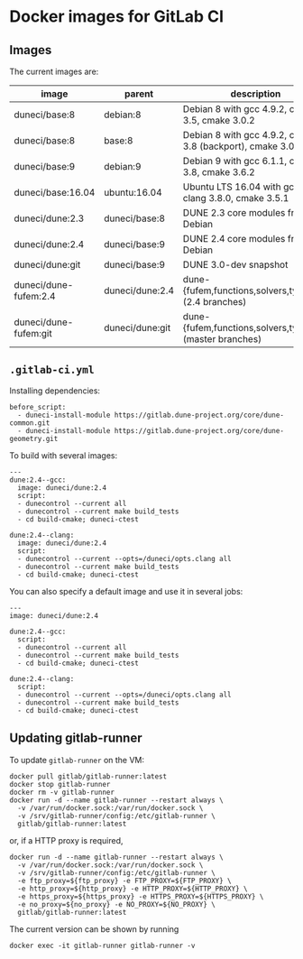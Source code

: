 Docker images for GitLab CI
===========================

Images
------

The current images are:

| image                    | parent          | description                                                |
|--------------------------|-----------------|------------------------------------------------------------|
| duneci/base:8            | debian:8        | Debian 8 with gcc 4.9.2, clang 3.5, cmake 3.0.2            |
| duneci/base:8            | base:8          | Debian 8 with gcc 4.9.2, clang 3.8 (backport), cmake 3.0.2 |
| duneci/base:9            | debian:9        | Debian 9 with gcc 6.1.1, clang 3.8, cmake 3.6.2            |
| duneci/base:16.04        | ubuntu:16.04    | Ubuntu LTS 16.04 with gcc 5.4.0, clang 3.8.0, cmake 3.5.1  |
| duneci/dune:2.3          | duneci/base:8   | DUNE 2.3 core modules from Debian                          |
| duneci/dune:2.4          | duneci/base:9   | DUNE 2.4 core modules from Debian                          |
| duneci/dune:git          | duneci/base:9   | DUNE 3.0-dev snapshot                                      |
| duneci/dune-fufem:2.4    | duneci/dune:2.4 | dune-{fufem,functions,solvers,typetree} (2.4 branches)     |
| duneci/dune-fufem:git    | duneci/dune:git | dune-{fufem,functions,solvers,typetree} (master branches)  |

`.gitlab-ci.yml`
----------------

Installing dependencies:
```
before_script:
  - duneci-install-module https://gitlab.dune-project.org/core/dune-common.git
  - duneci-install-module https://gitlab.dune-project.org/core/dune-geometry.git
```

To build with several images:
```
---
dune:2.4--gcc:
  image: duneci/dune:2.4
  script:
  - dunecontrol --current all
  - dunecontrol --current make build_tests
  - cd build-cmake; duneci-ctest

dune:2.4--clang:
  image: duneci/dune:2.4
  script:
  - dunecontrol --current --opts=/duneci/opts.clang all
  - dunecontrol --current make build_tests
  - cd build-cmake; duneci-ctest
```

You can also specify a default image and use it in several jobs:

```
---
image: duneci/dune:2.4

dune:2.4--gcc:
  script:
  - dunecontrol --current all
  - dunecontrol --current make build_tests
  - cd build-cmake; duneci-ctest

dune:2.4--clang:
  script:
  - dunecontrol --current --opts=/duneci/opts.clang all
  - dunecontrol --current make build_tests
  - cd build-cmake; duneci-ctest
```

Updating gitlab-runner
----------------------

To update `gitlab-runner` on the VM:

```
docker pull gitlab/gitlab-runner:latest
docker stop gitlab-runner
docker rm -v gitlab-runner
docker run -d --name gitlab-runner --restart always \
  -v /var/run/docker.sock:/var/run/docker.sock \
  -v /srv/gitlab-runner/config:/etc/gitlab-runner \
  gitlab/gitlab-runner:latest
```
or, if a HTTP proxy is required,
```
docker run -d --name gitlab-runner --restart always \
  -v /var/run/docker.sock:/var/run/docker.sock \
  -v /srv/gitlab-runner/config:/etc/gitlab-runner \
  -e ftp_proxy=${ftp_proxy} -e FTP_PROXY=${FTP_PROXY} \
  -e http_proxy=${http_proxy} -e HTTP_PROXY=${HTTP_PROXY} \
  -e https_proxy=${https_proxy} -e HTTPS_PROXY=${HTTPS_PROXY} \
  -e no_proxy=${no_proxy} -e NO_PROXY=${NO_PROXY} \
  gitlab/gitlab-runner:latest
```

The current version can be shown by running

```
docker exec -it gitlab-runner gitlab-runner -v
```
